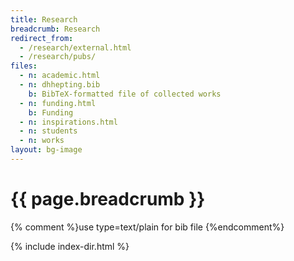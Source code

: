 ```yaml
---
title: Research
breadcrumb: Research
redirect_from:
  - /research/external.html
  - /research/pubs/
files:
  - n: academic.html
  - n: dhhepting.bib
    b: BibTeX-formatted file of collected works
  - n: funding.html
    b: Funding
  - n: inspirations.html
  - n: students
  - n: works
layout: bg-image
---
```

# {{ page.breadcrumb }}
{% comment %}use type=text/plain for bib file {%endcomment%}

{% include index-dir.html %}
